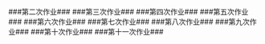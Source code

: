###第二次作业###
###第三次作业###
###第四次作业###
###第五次作业###
###第六次作业###
###第七次作业###
###第八次作业###
###第九次作业###
###第十次作业###
###第十一次作业###